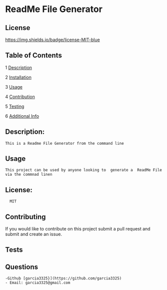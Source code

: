 # ReadMe File Generator

   ## License
   https://img.shields.io/badge/license-MIT-blue
   
   ## Table of Contents
   
 1 [Description](##description)
 
 2 [Installation](##installation)
 
 3 [Usage](##usage)
 
 4 [Contribution](##contribution)
 
 5 [Testing](##testing)
 
 6 [Additional Info](##Questions)

   ## Description:
    This is a Readme File Generator from the command line
    
   ## Usage
    This project can be used by anyone looking to  generate a  ReadMe File via the commnad linen
   
   ## License:
      MIT
      
   ## Contributing
   If you would like to contribute on this project submit a pull request and submit and create an issue. 
   
  ## Tests
    
   ## Questions
    -Github [garcia3325}](https://github.com/garcia3325)
    - Email: garcia3325@gmail.com 
